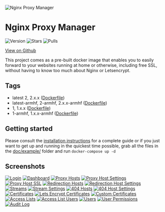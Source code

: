 ![Nginx Proxy Manager](https://public.jc21.com/nginx-proxy-manager/github.png "Nginx Proxy Manager")

# Nginx Proxy Manager

![Version](https://img.shields.io/badge/version-2.0.3-green.svg?style=for-the-badge)
![Stars](https://img.shields.io/docker/stars/jc21/nginx-proxy-manager.svg?style=for-the-badge)
![Pulls](https://img.shields.io/docker/pulls/jc21/nginx-proxy-manager.svg?style=for-the-badge)

[View on Github](https://github.com/jc21/nginx-proxy-manager)

This project comes as a pre-built docker image that enables you to easily forward to your websites
running at home or otherwise, including free SSL, without having to know too much about Nginx or Letsencrypt.


## Tags

* latest 2, 2.x.x ([Dockerfile](https://github.com/jc21/nginx-proxy-manager/blob/master/Dockerfile))
* latest-armhf, 2-armhf, 2.x.x-armhf ([Dockerfile](https://github.com/jc21/nginx-proxy-manager/blob/master/Dockerfile.armhf))
* 1, 1.x.x ([Dockerfile](https://github.com/jc21/nginx-proxy-manager/blob/1.1.2/Dockerfile))
* 1-armhf, 1.x.x-armhf ([Dockerfile](https://github.com/jc21/nginx-proxy-manager/blob/1.1.2/Dockerfile.armhf))


## Getting started

Please consult the [installation instructions](https://github.com/jc21/nginx-proxy-manager/blob/master/doc/INSTALL.md) for a complete guide or
if you just want to get up and running in the quickest time possible, grab all the files in the [doc/example/](https://github.com/jc21/nginx-proxy-manager/tree/master/doc/example) folder and run `docker-compose up -d`


## Screenshots

[![Login](https://public.jc21.com/nginx-proxy-manager/v2/small/login.jpg "Login")](https://public.jc21.com/nginx-proxy-manager/v2/large/login.jpg)
[![Dashboard](https://public.jc21.com/nginx-proxy-manager/v2/small/dashboard.jpg "Dashboard")](https://public.jc21.com/nginx-proxy-manager/v2/large/dashboard.jpg)
[![Proxy Hosts](https://public.jc21.com/nginx-proxy-manager/v2/small/proxy-hosts.jpg "Proxy Hosts")](https://public.jc21.com/nginx-proxy-manager/v2/large/proxy-hosts.jpg)
[![Proxy Host Settings](https://public.jc21.com/nginx-proxy-manager/v2/small/proxy-hosts-new1.jpg "Proxy Host Settings")](https://public.jc21.com/nginx-proxy-manager/v2/large/proxy-hosts-new1.jpg)
[![Proxy Host SSL](https://public.jc21.com/nginx-proxy-manager/v2/small/proxy-hosts-new2.jpg "Proxy Host SSL")](https://public.jc21.com/nginx-proxy-manager/v2/large/proxy-hosts-new2.jpg)
[![Redirection Hosts](https://public.jc21.com/nginx-proxy-manager/v2/small/redirection-hosts.jpg "Redirection Hosts")](https://public.jc21.com/nginx-proxy-manager/v2/large/redirection-hosts.jpg)
[![Redirection Host Settings](https://public.jc21.com/nginx-proxy-manager/v2/small/redirection-hosts-new1.jpg "Redirection Host Settings")](https://public.jc21.com/nginx-proxy-manager/v2/large/redirection-hosts-new1.jpg)
[![Streams](https://public.jc21.com/nginx-proxy-manager/v2/small/streams.jpg "Streams")](https://public.jc21.com/nginx-proxy-manager/v2/large/streams.jpg)
[![Stream Settings](https://public.jc21.com/nginx-proxy-manager/v2/small/streams-new1.jpg "Stream Settings")](https://public.jc21.com/nginx-proxy-manager/v2/large/streams-new1.jpg)
[![404 Hosts](https://public.jc21.com/nginx-proxy-manager/v2/small/dead-hosts.jpg "404 Hosts")](https://public.jc21.com/nginx-proxy-manager/v2/large/dead-hosts.jpg)
[![404 Host Settings](https://public.jc21.com/nginx-proxy-manager/v2/small/dead-hosts-new1.jpg "404 Host Settings")](https://public.jc21.com/nginx-proxy-manager/v2/large/dead-hosts-new1.jpg)
[![Certificates](https://public.jc21.com/nginx-proxy-manager/v2/small/certificates.jpg "Certificates")](https://public.jc21.com/nginx-proxy-manager/v2/large/certificates.jpg)
[![Lets Encrypt Certificates](https://public.jc21.com/nginx-proxy-manager/v2/small/certificates-new1.jpg "Lets Encrypt Certificates")](https://public.jc21.com/nginx-proxy-manager/v2/large/certificates-new1.jpg)
[![Custom Certificates](https://public.jc21.com/nginx-proxy-manager/v2/small/certificates-new2.jpg "Custom Certificates")](https://public.jc21.com/nginx-proxy-manager/v2/large/certificates-new2.jpg)
[![Access Lists](https://public.jc21.com/nginx-proxy-manager/v2/small/access-lists.jpg "Access Lists")](https://public.jc21.com/nginx-proxy-manager/v2/large/access-lists.jpg)
[![Access List Users](https://public.jc21.com/nginx-proxy-manager/v2/small/access-lists-new1.jpg "Access List Users")](https://public.jc21.com/nginx-proxy-manager/v2/large/access-lists-new1.jpg)
[![Users](https://public.jc21.com/nginx-proxy-manager/v2/small/users.jpg "Users")](https://public.jc21.com/nginx-proxy-manager/v2/large/users.jpg)
[![User Permissions](https://public.jc21.com/nginx-proxy-manager/v2/small/users-permissions.jpg "User Permissions")](https://public.jc21.com/nginx-proxy-manager/v2/large/users-permissions.jpg)
[![Audit Log](https://public.jc21.com/nginx-proxy-manager/v2/small/audit-log.jpg "Audit Log")](https://public.jc21.com/nginx-proxy-manager/v2/large/audit-log.jpg)
